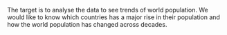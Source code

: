 The target is to analyse the data to see trends of world population. We would like to know which countries has a major rise in their population and how the world population has changed across decades. 
